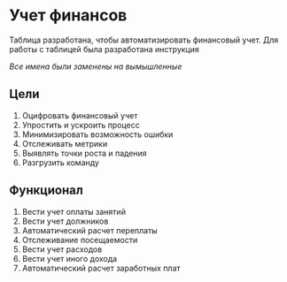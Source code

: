 # Учет финансов

Таблица разработана, чтобы автоматизировать финансовый учет. Для работы с таблицей была разработана инструкция

*Все имена были заменены на вымышленные*

## Цели
1. Оцифровать финансовый учет 
2. Упростить и ускроить процесс
3. Минимизировать возможность ошибки
4. Отслеживать метрики
5. Выявлять точки роста и падения
6. Разгрузить команду

## Функционал
1. Вести учет оплаты занятий
2. Вести учет должников
3. Автоматический расчет переплаты
4. Отслеживание посещаемости
5. Вести учет расходов
6. Вести учет иного дохода
7. Автоматический расчет заработных плат
